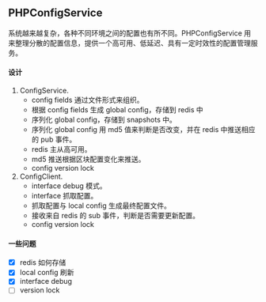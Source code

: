 ## PHPConfigService

系统越来越复杂，各种不同环境之间的配置也有所不同。PHPConfigService 用来整理分散的配置信息，提供一个高可用、低延迟、具有一定时效性的配置管理服务。

#### 设计

1. ConfigService.
    + config fields 通过文件形式来组织。
    + 根据 config fields 生成 global config，存储到 redis 中
    + 序列化 global config，存储到 snapshots 中。
    + 序列化 global config 用 md5 值来判断是否改变，并在 redis 中推送相应的 pub 事件。
    + redis 主从高可用。
    + md5 推送根据区块配置变化来推送。
    + config version lock
2. ConfigClient.
    + interface debug 模式。
    + interface 抓取配置。
    + 抓取配置与 local config 生成最终配置文件。
    + 接收来自 redis 的 sub 事件，判断是否需要更新配置。
    + config version lock

#### 一些问题

- [x] redis 如何存储
- [x] local config 刷新
- [x] interface debug
- [ ] version lock
